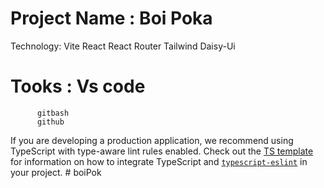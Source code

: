 # Project Name : Boi Poka

Technology: Vite
            React
            React Router
            Tailwind 
            Daisy-Ui

# Tooks : Vs code
          gitbash
          github



If you are developing a production application, we recommend using TypeScript with type-aware lint rules enabled. Check out the [TS template](https://github.com/vitejs/vite/tree/main/packages/create-vite/template-react-ts) for information on how to integrate TypeScript and [`typescript-eslint`](https://typescript-eslint.io) in your project.
#   b o i P o k 
 
 
